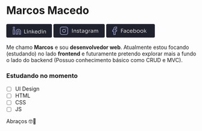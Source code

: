 # Marcos Macedo

[![Linkedin Badge](https://raw.githubusercontent.com/marcosmacedoo/marcosmacedoo/main/assets/link-linkedin.png)](https://www.linkedin.com/in/marcos-macedoo/) 
[![Instagram Badge](https://raw.githubusercontent.com/marcosmacedoo/marcosmacedoo/main/assets/link-instagram.png)](https://www.instagram.com/_marcosmacedoo/)
[![Instagram Badge](https://raw.githubusercontent.com/marcosmacedoo/marcosmacedoo/main/assets/link-facebook.png)](https://www.facebook.com/profile.php?id=100003243592507) 

Me chamo **Marcos** e sou **desenvolvedor web**. Atualmente estou focando (estudando) no lado **frontend** e futuramente pretendo explorar mais a fundo o lado do backend (Possuo conhecimento básico como CRUD e MVC).

### Estudando no momento

- [ ] UI Design
- [ ] HTML
- [ ] CSS
- [ ] JS

Abraços 🤓🤘